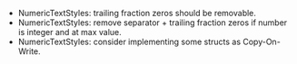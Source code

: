 
- NumericTextStyles: trailing fraction zeros should be removable.
- NumericTextStyles: remove separator + trailing fraction zeros if number is integer and at max value.
- NumericTextStyles: consider implementing some structs as Copy-On-Write. 
